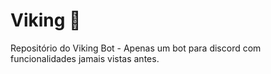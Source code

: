 # Viking 🎉
Repositório do Viking Bot - Apenas um bot para discord com funcionalidades jamais vistas antes. 


